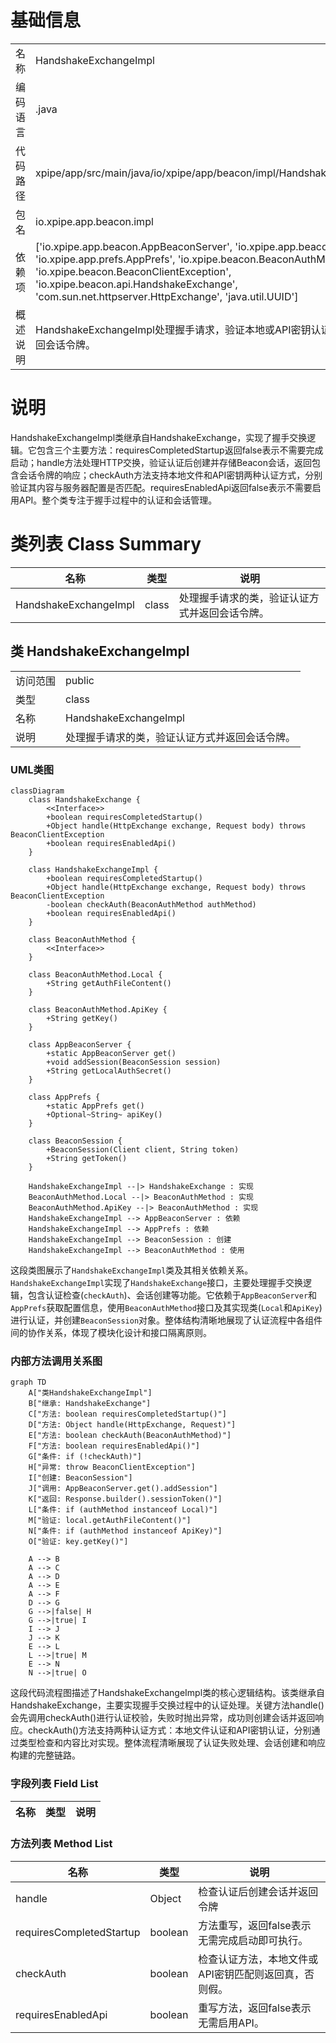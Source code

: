 # 基础信息

|      |      |
|------|------|
| 名称 | HandshakeExchangeImpl |
| 编码语言 | .java |
| 代码路径 | xpipe/app/src/main/java/io/xpipe/app/beacon/impl/HandshakeExchangeImpl.java |
| 包名 | io.xpipe.app.beacon.impl |
| 依赖项 | ['io.xpipe.app.beacon.AppBeaconServer', 'io.xpipe.app.beacon.BeaconSession', 'io.xpipe.app.prefs.AppPrefs', 'io.xpipe.beacon.BeaconAuthMethod', 'io.xpipe.beacon.BeaconClientException', 'io.xpipe.beacon.api.HandshakeExchange', 'com.sun.net.httpserver.HttpExchange', 'java.util.UUID'] |
| 概述说明 | HandshakeExchangeImpl处理握手请求，验证本地或API密钥认证，成功则创建并返回会话令牌。 |

# 说明

HandshakeExchangeImpl类继承自HandshakeExchange，实现了握手交换逻辑。它包含三个主要方法：requiresCompletedStartup返回false表示不需要完成启动；handle方法处理HTTP交换，验证认证后创建并存储Beacon会话，返回包含会话令牌的响应；checkAuth方法支持本地文件和API密钥两种认证方式，分别验证其内容与服务器配置是否匹配。requiresEnabledApi返回false表示不需要启用API。整个类专注于握手过程中的认证和会话管理。

# 类列表 Class Summary

| 名称   | 类型  | 说明 |
|-------|------|-------------|
| HandshakeExchangeImpl | class | 处理握手请求的类，验证认证方式并返回会话令牌。 |



## 类 HandshakeExchangeImpl

|      |      |
|------|------|
| 访问范围 | public |
| 类型 | class |
| 名称 | HandshakeExchangeImpl |
| 说明 | 处理握手请求的类，验证认证方式并返回会话令牌。 |


### UML类图

```mermaid
classDiagram
    class HandshakeExchange {
        <<Interface>>
        +boolean requiresCompletedStartup()
        +Object handle(HttpExchange exchange, Request body) throws BeaconClientException
        +boolean requiresEnabledApi()
    }

    class HandshakeExchangeImpl {
        +boolean requiresCompletedStartup()
        +Object handle(HttpExchange exchange, Request body) throws BeaconClientException
        -boolean checkAuth(BeaconAuthMethod authMethod)
        +boolean requiresEnabledApi()
    }

    class BeaconAuthMethod {
        <<Interface>>
    }

    class BeaconAuthMethod.Local {
        +String getAuthFileContent()
    }

    class BeaconAuthMethod.ApiKey {
        +String getKey()
    }

    class AppBeaconServer {
        +static AppBeaconServer get()
        +void addSession(BeaconSession session)
        +String getLocalAuthSecret()
    }

    class AppPrefs {
        +static AppPrefs get()
        +Optional~String~ apiKey()
    }

    class BeaconSession {
        +BeaconSession(Client client, String token)
        +String getToken()
    }

    HandshakeExchangeImpl --|> HandshakeExchange : 实现
    BeaconAuthMethod.Local --|> BeaconAuthMethod : 实现
    BeaconAuthMethod.ApiKey --|> BeaconAuthMethod : 实现
    HandshakeExchangeImpl --> AppBeaconServer : 依赖
    HandshakeExchangeImpl --> AppPrefs : 依赖
    HandshakeExchangeImpl --> BeaconSession : 创建
    HandshakeExchangeImpl --> BeaconAuthMethod : 使用
```

这段类图展示了`HandshakeExchangeImpl`类及其相关依赖关系。`HandshakeExchangeImpl`实现了`HandshakeExchange`接口，主要处理握手交换逻辑，包含认证检查(`checkAuth`)、会话创建等功能。它依赖于`AppBeaconServer`和`AppPrefs`获取配置信息，使用`BeaconAuthMethod`接口及其实现类(`Local`和`ApiKey`)进行认证，并创建`BeaconSession`对象。整体结构清晰地展现了认证流程中各组件间的协作关系，体现了模块化设计和接口隔离原则。


### 内部方法调用关系图

```mermaid
graph TD
    A["类HandshakeExchangeImpl"]
    B["继承: HandshakeExchange"]
    C["方法: boolean requiresCompletedStartup()"]
    D["方法: Object handle(HttpExchange, Request)"]
    E["方法: boolean checkAuth(BeaconAuthMethod)"]
    F["方法: boolean requiresEnabledApi()"]
    G["条件: if (!checkAuth)"]
    H["异常: throw BeaconClientException"]
    I["创建: BeaconSession"]
    J["调用: AppBeaconServer.get().addSession"]
    K["返回: Response.builder().sessionToken()"]
    L["条件: if (authMethod instanceof Local)"]
    M["验证: local.getAuthFileContent()"]
    N["条件: if (authMethod instanceof ApiKey)"]
    O["验证: key.getKey()"]

    A --> B
    A --> C
    A --> D
    A --> E
    A --> F
    D --> G
    G -->|false| H
    G -->|true| I
    I --> J
    J --> K
    E --> L
    L -->|true| M
    E --> N
    N -->|true| O
```

这段代码流程图描述了HandshakeExchangeImpl类的核心逻辑结构。该类继承自HandshakeExchange，主要实现握手交换过程中的认证处理。关键方法handle()会先调用checkAuth()进行认证校验，失败时抛出异常，成功则创建会话并返回响应。checkAuth()方法支持两种认证方式：本地文件认证和API密钥认证，分别通过类型检查和内容比对实现。整体流程清晰展现了认证失败处理、会话创建和响应构建的完整链路。

### 字段列表 Field List

| 名称  | 类型  | 说明 |
|-------|-------|------|

### 方法列表 Method List

| 名称  | 类型  | 说明 |
|-------|-------|------|
| handle | Object | 检查认证后创建会话并返回令牌 |
| requiresCompletedStartup | boolean | 方法重写，返回false表示无需完成启动即可执行。 |
| checkAuth | boolean | 检查认证方法，本地文件或API密钥匹配则返回真，否则假。 |
| requiresEnabledApi | boolean | 重写方法，返回false表示无需启用API。 |




